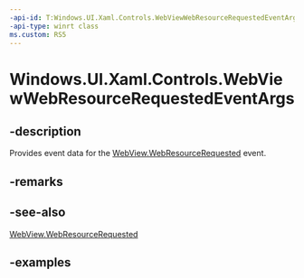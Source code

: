 ```yaml
---
-api-id: T:Windows.UI.Xaml.Controls.WebViewWebResourceRequestedEventArgs
-api-type: winrt class
ms.custom: RS5
---
```


<!-- Class syntax.
public class WebViewWebResourceRequestedEventArgs 
-->

# Windows.UI.Xaml.Controls.WebViewWebResourceRequestedEventArgs

## -description

Provides event data for the [WebView.WebResourceRequested](webview_webresourcerequested.md) event.

## -remarks

## -see-also

[WebView.WebResourceRequested](webview_webresourcerequested.md)

## -examples

